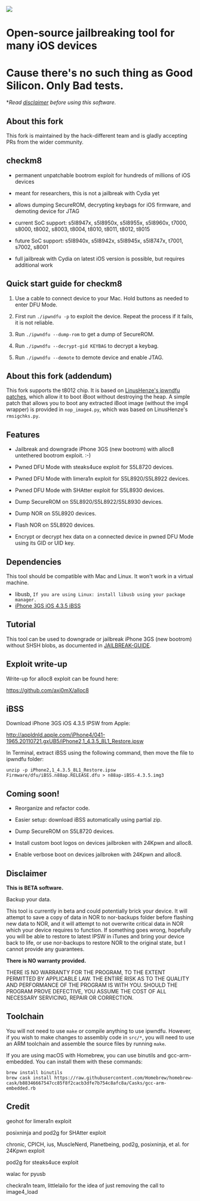 ![](repo/ipwndfu.png)

# Open-source jailbreaking tool for many iOS devices

# Cause there's no such thing as Good Silicon. Only Bad tests.

**Read [disclaimer](#disclaimer) before using this software.*

## About this fork

This fork is maintained by the hack-different team and is gladly accepting PRs from the wider community.

## checkm8

* permanent unpatchable bootrom exploit for hundreds of millions of iOS devices

* meant for researchers, this is not a jailbreak with Cydia yet

* allows dumping SecureROM, decrypting keybags for iOS firmware, and demoting device for JTAG

* current SoC support: s5l8947x, s5l8950x, s5l8955x, s5l8960x, t7000, s8000, t8002, s8003, t8004, t8010, t8011, t8012, t8015

* future SoC support: s5l8940x, s5l8942x, s5l8945x, s5l8747x, t7001, s7002, s8001

* full jailbreak with Cydia on latest iOS version is possible, but requires additional work

## Quick start guide for checkm8

1. Use a cable to connect device to your Mac. Hold buttons as needed to enter DFU Mode.

2. First run ```./ipwndfu -p``` to exploit the device. Repeat the process if it fails, it is not reliable.

3. Run ```./ipwndfu --dump-rom``` to get a dump of SecureROM.

4. Run ```./ipwndfu --decrypt-gid KEYBAG``` to decrypt a keybag.

5. Run ```./ipwndfu --demote``` to demote device and enable JTAG.

## About this fork (addendum)

This fork supports the t8012 chip. It is based on
[LinusHenze's ipwndfu patches](https://github.com/LinusHenze/ipwndfu_public), which allow it to boot iBoot without
destroying the heap. A simple patch that allows you to boot any extracted iBoot image (without the img4 wrapper) is
provided in `nop_image4.py`, which was based on LinusHenze's `rmsigchks.py`.

## Features

* Jailbreak and downgrade iPhone 3GS (new bootrom) with alloc8 untethered bootrom exploit. :-)

* Pwned DFU Mode with steaks4uce exploit for S5L8720 devices.

* Pwned DFU Mode with limera1n exploit for S5L8920/S5L8922 devices.

* Pwned DFU Mode with SHAtter exploit for S5L8930 devices.

* Dump SecureROM on S5L8920/S5L8922/S5L8930 devices.

* Dump NOR on S5L8920 devices.

* Flash NOR on S5L8920 devices.

* Encrypt or decrypt hex data on a connected device in pwned DFU Mode using its GID or UID key.

## Dependencies

This tool should be compatible with Mac and Linux. It won't work in a virtual machine.

* libusb, `If you are using Linux: install libusb using your package manager.`
* [iPhone 3GS iOS 4.3.5 iBSS](#ibss)

## Tutorial

This tool can be used to downgrade or jailbreak iPhone 3GS (new bootrom) without SHSH blobs, as documented
in [JAILBREAK-GUIDE](https://github.com/axi0mX/ipwndfu/blob/master/JAILBREAK-GUIDE.md).

## Exploit write-up

Write-up for alloc8 exploit can be found here:

https://github.com/axi0mX/alloc8

## iBSS

Download iPhone 3GS iOS 4.3.5 IPSW from Apple:

http://appldnld.apple.com/iPhone4/041-1965.20110721.gxUB5/iPhone2,1_4.3.5_8L1_Restore.ipsw

In Terminal, extract iBSS using the following command, then move the file to ipwndfu folder:

```
unzip -p iPhone2,1_4.3.5_8L1_Restore.ipsw Firmware/dfu/iBSS.n88ap.RELEASE.dfu > n88ap-iBSS-4.3.5.img3
```

## Coming soon!

* Reorganize and refactor code.

* Easier setup: download iBSS automatically using partial zip.

* Dump SecureROM on S5L8720 devices.

* Install custom boot logos on devices jailbroken with 24Kpwn and alloc8.

* Enable verbose boot on devices jailbroken with 24Kpwn and alloc8.

## Disclaimer

**This is BETA software.**

Backup your data.

This tool is currently in beta and could potentially brick your device. It will attempt to save a copy of data in NOR to
nor-backups folder before flashing new data to NOR, and it will attempt to not overwrite critical data in NOR which your
device requires to function. If something goes wrong, hopefully you will be able to restore to latest IPSW in iTunes and
bring your device back to life, or use nor-backups to restore NOR to the original state, but I cannot provide any
guarantees.

**There is NO warranty provided.**

THERE IS NO WARRANTY FOR THE PROGRAM, TO THE EXTENT PERMITTED BY APPLICABLE LAW. THE ENTIRE RISK AS TO THE QUALITY AND
PERFORMANCE OF THE PROGRAM IS WITH YOU. SHOULD THE PROGRAM PROVE DEFECTIVE, YOU ASSUME THE COST OF ALL NECESSARY
SERVICING, REPAIR OR CORRECTION.

## Toolchain

You will not need to use `make` or compile anything to use ipwndfu. However, if you wish to make changes to assembly
code in `src/*`, you will need to use an ARM toolchain and assemble the source files by running `make`.

If you are using macOS with Homebrew, you can use binutils and gcc-arm-embedded. You can install them with these
commands:

```
brew install binutils
brew cask install https://raw.githubusercontent.com/Homebrew/homebrew-cask/b88346667547cc85f8f2cacb3dfe7b754c8afc8a/Casks/gcc-arm-embedded.rb
```

## Credit

geohot for limera1n exploit

posixninja and pod2g for SHAtter exploit

chronic, CPICH, ius, MuscleNerd, Planetbeing, pod2g, posixninja, et al. for 24Kpwn exploit

pod2g for steaks4uce exploit

walac for pyusb

checkra1n team, littlelailo for the idea of just removing the call to image4_load